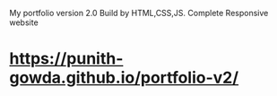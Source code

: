 My portfolio version 2.0 
Build by HTML,CSS,JS.
Complete Responsive website
# https://punith-gowda.github.io/portfolio-v2/
